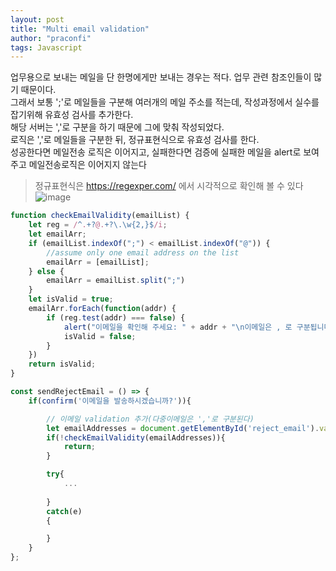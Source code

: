 ```yaml
---
layout: post
title: "Multi email validation"
author: "praconfi"
tags: Javascript
---
```

업무용으로 보내는 메일을 단 한명에게만 보내는 경우는 적다. 업무 관련 참조인들이 많기 때문이다.  
그래서 보통 ';'로 메일들을 구분해 여러개의 메일 주소를 적는데, 작성과정에서 실수를 잡기위해 유효성 검사를 추가한다.  
해당 서버는 ','로 구분을 하기 때문에 그에 맞춰 작성되었다.  
로직은 ','로 메일들을 구분한 뒤, 정규표현식으로 유효성 검사를 한다.  
성공한다면 메일전송 로직은 이어지고, 실패한다면 검증에 실패한 메일을 alert로 보여주고 메일전송로직은 이어지지 않는다

> 정규표현식은 https://regexper.com/ 에서 시각적으로 확인해 볼 수 있다
![image](https://user-images.githubusercontent.com/64571546/135945034-f13c5f86-bddf-4469-82a7-a4ad997231ae.png)


```js
function checkEmailValidity(emailList) {
    let reg = /^.+?@.+?\.\w{2,}$/i;
    let emailArr;
    if (emailList.indexOf(";") < emailList.indexOf("@")) {
        //assume only one email address on the list
        emailArr = [emailList];
    } else {
        emailArr = emailList.split(";")
    }
    let isValid = true;
    emailArr.forEach(function(addr) {
        if (reg.test(addr) === false) {
            alert("이메일을 확인해 주세요: " + addr + "\n이메일은 , 로 구분됩니다");
            isValid = false;
        }
    })
    return isValid;
}

const sendRejectEmail = () => {
	if(confirm('이메일을 발송하시겠습니까?')){

		// 이메일 validation 추가(다중이메일은 ','로 구분된다)
		let emailAddresses = document.getElementById('reject_email').value;
		if(!checkEmailValidity(emailAddresses)){
			return;
		}

		try{
            ...
		
		}
		catch(e)
		{

		}
	}
};

```